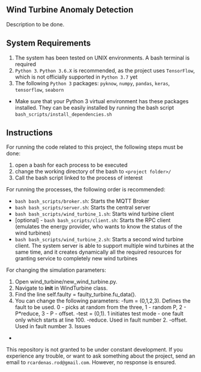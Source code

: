 Wind Turbine Anomaly Detection
-
Description to be done.

System Requirements
- 
1. The system has been tested on UNIX environments. A bash terminal is required
2. `Python 3`. `Python 3.6.X` is recommended, as the project uses `TensorFlow`, which is not officially supported in `Python 3.7` yet
3. The following `Python 3` packages: `pyknow`, `numpy`, `pandas`, `keras`, `tensorflow`, `seaborn`
- Make sure that your Python 3 virtual environment has these packages installed. They can be easily installed by running the bash script `bash_scripts/install_dependencies.sh`


Instructions
-
For running the code related to this project, the following steps must be done:
1. open a bash for each process to be executed
2. change the working directory of the bash to `<project folder>/`
3. Call the bash script linked to the process of interest

For running the processes, the following order is recommended:
- `bash bash_scripts/broker.sh`: Starts the MQTT Broker
- `bash bash_scripts/server.sh`: Starts the central server
- `bash bash_scripts/wind_turbine_1.sh`: Starts wind turbine client
- [optional] - `bash bash_scripts/client.sh`: Starts the RPC client (emulates the energy provider, who wants to know the status of the wind turbines)
- `bash bash_scripts/wind_turbine_2.sh`: Starts a second wind turbine client. The system server is able to support multiple wind turbines at the same time, and it creates dynamically all the required resources for granting service to completely new wind turbines

For changing the simulation parameters:
1. Open wind_turbine/new_wind_turbine.py.
2. Navigate to __init__ in WindTurbine class.
3. Find the line self.faulty = faulty_turbine.fu_data().
4. You can change the following parameters:
	-fum = (0,1,2,3). Defines the fault to be used. 0 - picks at random from the three, 1 - random P, 2 - P*reduce, 3 - P - offset.
	-test = (0,1). 1 initiates test mode - one fault only which starts at line 100.
	-reduce. Used in fault number 2.
	-offset. Used in fault number 3.
Issues
-
This repository is not granted to be under constant development. If you experience any trouble, or want to ask something about the project, send an email to `rcardenas.rod@gmail.com`. However, no response is ensured.
